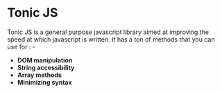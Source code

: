# Tonic JS

Tonic JS is a general purpose javascript library aimed at improving the speed at which javascript is written. It has a ton of methods that you can use for : -
- **DOM manipulation**
- **String accessibility**
- **Array methods**
- **Minimizing syntax**
